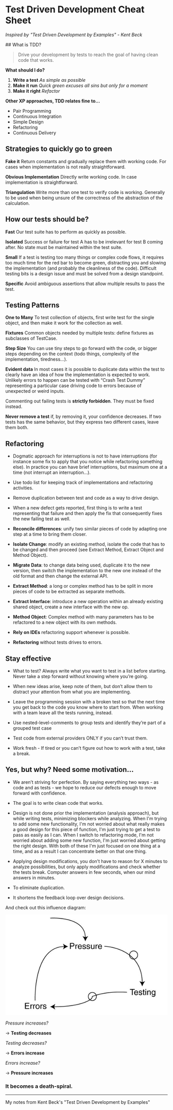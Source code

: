 # Test Driven Development Cheat Sheet

_Inspired by "Test Driven Development by Examples" - Kent Beck_


## What is TDD?

> Drive your development by tests to reach the goal of having clean code that works.

**What should I do?**

1. **Write a test** _As simple as possible_
2. **Make it run** _Quick green excuses all sins but only for a moment_
3. **Make it right** _Refactor_

**Other XP approaches, TDD relates fine to...**

- Pair Programming
- Continuous Integration
- Simple Design
- Refactoring
- Continuous Delivery

## Strategies to quickly go to green

**Fake it**
Return constants and gradually replace them with working code.
For cases when implementation is not really straightforward.

**Obvious Implementation**
Directly write working code.
In case implementation is straightforward.

**Triangulation**
Write more than one test to verify code is working.
Generally to be used when being unsure of the correctness of the abstraction of the calculation.

## How our tests should be?

**Fast**
Our test suite has to perform as quickly as possible.

**Isolated**
Success or failure for test A has to be irrelevant for test B coming after.
No state must be maintained within the test suite.

**Small**
If a test is testing too many things or complex code flows, it requires too much time for the red bar to become green, distracting you and slowing the implementation (and probably the cleanliness of the code).
Difficult testing bits is a design issue and must be solved from a design standpoint.

**Specific**
Avoid ambiguous assertions that allow multiple results to pass the test.

## Testing Patterns

**One to Many**
To test collection of objects, first write test for the single object, and then make it work for the collection as well.

**Fixtures**
Common objects needed by multiple tests: define fixtures as subclasses of TestCase.

**Step Size**
You can use tiny steps to go forward with the code, or bigger steps depending on the context (todo things, complexity of the implementation, tiredness…).

**Evident data**
In most cases it is possible to duplicate data within the test to clearly have an idea of how the implementation is expected to work.
Unlikely errors to happen can be tested with “Crash Test Dummy” representing a particular case driving code to errors because of unexpected or weird inputs.

Commenting out failing tests is **strictly forbidden**. They must be fixed instead.

**Never remove a test** if, by removing it, your confidence decreases. If two tests has the same behavior, but they express two different cases, leave them both.

## Refactoring

- Dogmatic approach for interruptions is not to have interruptions (for instance some fix to apply that you notice while refactoring something else). In practice you can have brief interruptions, but maximum one at a time (not interrupt an interruption…).

- Use todo list for keeping track of implementations and refactoring activities.

- Remove duplication between test and code as a way to drive design.

- When a new defect gets reported, first thing is to write a test representing that failure and then apply the fix that consequently fixes the new failing test as well.

- **Reconcile differences**: unify two similar pieces of code by adapting one step at a time to bring them closer.

- **Isolate Change**: modify an existing method, isolate the code that has to be changed and then proceed (see Extract Method, Extract Object and Method Object).

- **Migrate Data**: to change data being used, duplicate it to the new version, then switch the implementation to the new one instead of the old format and then change the external API.

- **Extract Method**: a long or complex method has to be split in more pieces of code to be extracted as separate methods.

- **Extract Interface**: introduce a new operation within an already existing shared object, create a new interface with the new op.

- **Method Object**: Complex method with many parameters has to be refactored to a new object with its own methods.

- **Rely on IDEs** refactoring support whenever is possible.

- **Refactoring** without tests drives to errors.

## Stay effective

- What to test? Always write what you want to test in a list before starting. Never take a step forward without knowing where you’re going.

- When new ideas arise, keep note of them, but don’t allow them to distract your attention from what you are implementing.

- Leave the programming session with a broken test so that the next time you get back to the code you know where to start from. When working with a team leave all the tests running, instead.

- Use nested-level-comments to group tests and identify they’re part of a grouped test case

- Test code from external providers ONLY if you can’t trust them.

- Work fresh - If tired or you can’t figure out how to work with a test, take a break.

## Yes, but why? Need some motivation...

- We aren’t striving for perfection. By saying everything two ways - as code and as tests - we hope to reduce our defects enough to move forward with confidence.

- The goal is to write clean code that works.

- Design is not done prior the implementation (analysis approach), but while writing tests, minimizing blockers while analyzing. When I'm trying to add some new functionality, I'm not worried about what really makes a good design for this piece of function, I'm just trying to get a test to pass as easily as I can. When I switch to refactoring mode, I'm not worried about adding some new function, I'm just worried about getting the right design. With both of these I'm just focused on one thing at a time, and as a result I can concentrate better on that one thing.

- Applying design modifications, you don’t have to reason for X minutes to analyze possibilities, but only apply modifications and check whether the tests break. Computer answers in few seconds, when our mind answers in minutes.

- To eliminate duplication.

- It shortens the feedback loop over design decisions.

And check out this influence diagram:

![Anti-TDD influence diagram](/anti-tdd-influence-diagram.jpeg)

_Pressure increases?_

-> **Testing decreases**

_Testing decreases?_

-> **Errors increase**

_Errors increase?_

-> **Pressure increases**

### It becomes a death-spiral.

---

My notes from Kent Beck's "Test Driven Development by Examples"
